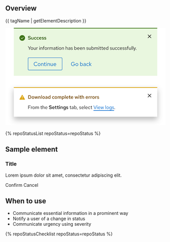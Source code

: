 ## Overview

{{ tagName | getElementDescription }}

<uxdot-example width-adjustment="456px">
  <img src="alert-overview.svg" alt="Two examples of the alert element" width="538px">
</uxdot-example>

{% repoStatusList repoStatus=repoStatus %}

## Sample element

<rh-alert dismissable>
  <h3 slot="header">Title</h3>
  <p>Lorem ipsum dolor sit amet, consectetur adipiscing elit.</p>
  <rh-button slot="actions" variant="secondary" data-action="confirm">Confirm</rh-button>
  <rh-button slot="actions" variant="link" data-action="dismiss">Cancel</rh-button>
</rh-alert>

## When to use

  - Communicate essential information in a prominent way
  - Notify a user of a change in status
  - Communicate urgency using severity


{% repoStatusChecklist repoStatus=repoStatus %}

